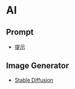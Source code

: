 # AI

## Prompt

* [提示](./ai/prompt/promp)

## Image Generator

* [Stable Diffusion](./image/stable-diffusion)